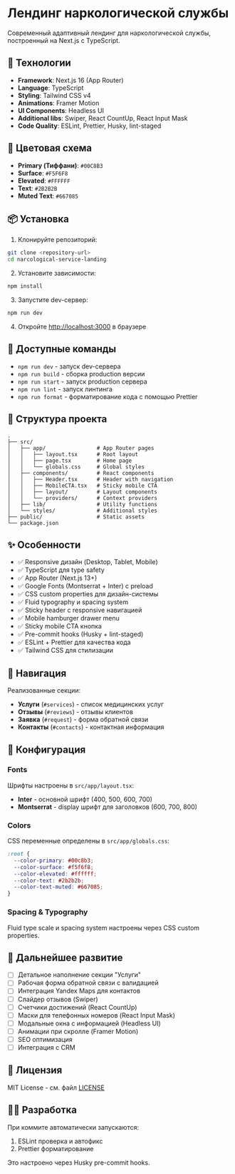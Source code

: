 # Лендинг наркологической службы

Современный адаптивный лендинг для наркологической службы, построенный на Next.js с TypeScript.

## 🚀 Технологии

- **Framework**: Next.js 16 (App Router)
- **Language**: TypeScript
- **Styling**: Tailwind CSS v4
- **Animations**: Framer Motion
- **UI Components**: Headless UI
- **Additional libs**: Swiper, React CountUp, React Input Mask
- **Code Quality**: ESLint, Prettier, Husky, lint-staged

## 🎨 Цветовая схема

- **Primary (Тиффани)**: `#00C8B3`
- **Surface**: `#F5F6F8`
- **Elevated**: `#FFFFFF`
- **Text**: `#2B2B2B`
- **Muted Text**: `#667085`

## 📦 Установка

1. Клонируйте репозиторий:

```bash
git clone <repository-url>
cd narcological-service-landing
```

2. Установите зависимости:

```bash
npm install
```

3. Запустите dev-сервер:

```bash
npm run dev
```

4. Откройте [http://localhost:3000](http://localhost:3000) в браузере

## 📜 Доступные команды

- `npm run dev` - запуск dev-сервера
- `npm run build` - сборка production версии
- `npm run start` - запуск production сервера
- `npm run lint` - запуск линтинга
- `npm run format` - форматирование кода с помощью Prettier

## 📁 Структура проекта

```
.
├── src/
│   ├── app/                # App Router pages
│   │   ├── layout.tsx      # Root layout
│   │   ├── page.tsx        # Home page
│   │   └── globals.css     # Global styles
│   ├── components/         # React components
│   │   ├── Header.tsx      # Header with navigation
│   │   ├── MobileCTA.tsx   # Sticky mobile CTA
│   │   ├── layout/         # Layout components
│   │   └── providers/      # Context providers
│   ├── lib/                # Utility functions
│   └── styles/             # Additional styles
├── public/                 # Static assets
└── package.json
```

## ✨ Особенности

- ✅ Responsive дизайн (Desktop, Tablet, Mobile)
- ✅ TypeScript для type safety
- ✅ App Router (Next.js 13+)
- ✅ Google Fonts (Montserrat + Inter) с preload
- ✅ CSS custom properties для дизайн-системы
- ✅ Fluid typography и spacing system
- ✅ Sticky header с responsive навигацией
- ✅ Mobile hamburger drawer menu
- ✅ Sticky mobile CTA кнопка
- ✅ Pre-commit hooks (Husky + lint-staged)
- ✅ ESLint + Prettier для качества кода
- ✅ Tailwind CSS для стилизации

## 🎯 Навигация

Реализованные секции:

- **Услуги** (`#services`) - список медицинских услуг
- **Отзывы** (`#reviews`) - отзывы клиентов
- **Заявка** (`#request`) - форма обратной связи
- **Контакты** (`#contacts`) - контактная информация

## 🔧 Конфигурация

### Fonts

Шрифты настроены в `src/app/layout.tsx`:

- **Inter** - основной шрифт (400, 500, 600, 700)
- **Montserrat** - display шрифт для заголовков (600, 700, 800)

### Colors

CSS переменные определены в `src/app/globals.css`:

```css
:root {
  --color-primary: #00c8b3;
  --color-surface: #f5f6f8;
  --color-elevated: #ffffff;
  --color-text: #2b2b2b;
  --color-text-muted: #667085;
}
```

### Spacing & Typography

Fluid type scale и spacing system настроены через CSS custom properties.

## 🚧 Дальнейшее развитие

- [ ] Детальное наполнение секции "Услуги"
- [ ] Рабочая форма обратной связи с валидацией
- [ ] Интеграция Yandex Maps для контактов
- [ ] Слайдер отзывов (Swiper)
- [ ] Счетчики достижений (React CountUp)
- [ ] Маски для телефонных номеров (React Input Mask)
- [ ] Модальные окна с информацией (Headless UI)
- [ ] Анимации при скролле (Framer Motion)
- [ ] SEO оптимизация
- [ ] Интеграция с CRM

## 📝 Лицензия

MIT License - см. файл [LICENSE](LICENSE)

## 👨‍💻 Разработка

При коммите автоматически запускаются:

1. ESLint проверка и автофикс
2. Prettier форматирование

Это настроено через Husky pre-commit hooks.
